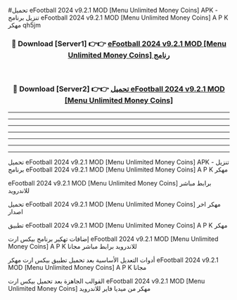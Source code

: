 #تحميل eFootball 2024 v9.2.1 MOD [Menu Unlimited Money Coins]  APK - تنزيل برنامج eFootball 2024 v9.2.1 MOD [Menu Unlimited Money Coins]  A P K مهكر qh5jm 



<div align="center">
<h3>🔴 Download [Server1] 👉👉 <a href="https://apkdownload10.web.app/?title=eFootball 2024 v9.2.1 MOD [Menu Unlimited Money Coins] ">eFootball 2024 v9.2.1 MOD [Menu Unlimited Money Coins]  رنامج</a></h3><br>

<h3>🔴 Download [Server2] 👉👉 <a href="https://apkdownload10.web.app/?title=eFootball 2024 v9.2.1 MOD [Menu Unlimited Money Coins] ">تحميل eFootball 2024 v9.2.1 MOD [Menu Unlimited Money Coins]  </a></h3>
</div>


----------------------------------------------------------

----------------------------------------------------------

----------------------------------------------------------

----------------------------------------------------------

----------------------------------------------------------

----------------------------------------------------------

----------------------------------------------------------

تحميل eFootball 2024 v9.2.1 MOD [Menu Unlimited Money Coins]  APK - تنزيل برنامج eFootball 2024 v9.2.1 MOD [Menu Unlimited Money Coins]  A P K مهكر

eFootball 2024 v9.2.1 MOD [Menu Unlimited Money Coins]  برابط مباشر للاندرويد

تحميل eFootball 2024 v9.2.1 MOD [Menu Unlimited Money Coins]  مهكر اخر اصدار

تطبيق eFootball 2024 v9.2.1 MOD [Menu Unlimited Money Coins]  A P K مهكر

إضافات تهكير برنامج بيكس ارت eFootball 2024 v9.2.1 MOD [Menu Unlimited Money Coins]  A P K للاندرويد برابط مباشر مجانا

أدوات التعديل الأساسية بعد تحميل تطبيق بيكس ارت مهكر eFootball 2024 v9.2.1 MOD [Menu Unlimited Money Coins]  A P K مجانا

القوالب الجاهزة بعد تحميل بيكس ارت eFootball 2024 v9.2.1 MOD [Menu Unlimited Money Coins]  مهكر من ميديا فاير للاندرويد


